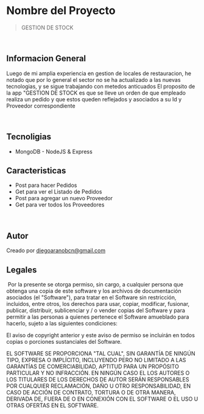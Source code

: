 
# Nombre del Proyecto
> GESTION DE STOCK
​

​
## Informacion General
Luego de mi amplia experiencia en gestion de locales de restauracion, he notado que por lo general el sector no se ha actualizado a las nuevas tecnologias, y se sigue trabajando con metedos anticuados
El proposito  de la app "GESTION DE STOCK es que se lleve un orden  de que empleado realiza un pedido y que estos queden reflejados y asociados a su Id y Proveedor correspondiente
​

​
## Tecnoligias 
 
* MongoDB - NodeJS & Express
​
## Caracteristicas
* Post para hacer Pedidos
* Get para ver el Listado de Pedidos
* Post para agregar un nuevo Proveedor
* Get para ver todos los Proveedores


​
## Autor
Creado por [diegoaranobcn@gmail.com](https://www.linkedin.com/in/diego-arano-cabrera-864126bb/) 
​
## Legales
​
Por la presente se otorga permiso, sin cargo, a cualquier persona que obtenga una copia
de este software y los archivos de documentación asociados (el "Software"), para tratar
en el Software sin restricción, incluidos, entre otros, los derechos
para usar, copiar, modificar, fusionar, publicar, distribuir, sublicenciar y / o vender
copias del Software y para permitir a las personas a quienes pertenece el Software
amueblado para hacerlo, sujeto a las siguientes condiciones:

El aviso de copyright anterior y este aviso de permiso se incluirán en todos
copias o porciones sustanciales del Software.

EL SOFTWARE SE PROPORCIONA "TAL CUAL", SIN GARANTÍA DE NINGÚN TIPO, EXPRESA O
IMPLÍCITO, INCLUYENDO PERO NO LIMITADO A LAS GARANTÍAS DE COMERCIABILIDAD,
APTITUD PARA UN PROPÓSITO PARTICULAR Y NO INFRACCIÓN. EN NINGÚN CASO EL
LOS AUTORES O LOS TITULARES DE LOS DERECHOS DE AUTOR SERÁN RESPONSABLES POR CUALQUIER RECLAMACIÓN, DAÑO U OTRO
RESPONSABILIDAD, EN CASO DE ACCIÓN DE CONTRATO, TORTURA O DE OTRA MANERA, DERIVADA DE,
FUERA DE O EN CONEXIÓN CON EL SOFTWARE O EL USO U OTRAS OFERTAS EN EL
SOFTWARE.
